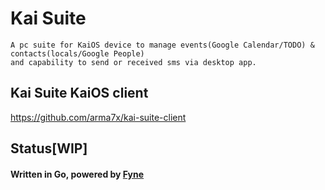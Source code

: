 # Kai Suite

```What is the purpose Kai Suite ?
A pc suite for KaiOS device to manage events(Google Calendar/TODO) & contacts(locals/Google People)
and capability to send or received sms via desktop app.
```

## Kai Suite KaiOS client
https://github.com/arma7x/kai-suite-client

## Status[WIP]

#### Written in Go, powered by [Fyne](https://github.com/fyne-io/fyne)
